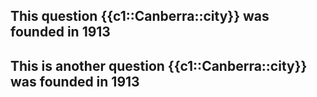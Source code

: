 ## This question {{c1::Canberra::city}} was founded in 1913

## This is another question {{c1::Canberra::city}} was founded in 1913
